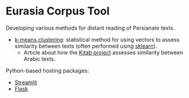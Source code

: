 # Eurasia Corpus Tool

Developing various methods for distant reading of Persianate texts.

- [k-means clustering](https://en.wikipedia.org/wiki/K-means_clustering): statistical method for using vectors to assess similarity between texts (often performed using [sklearn](https://scikit-learn.org/stable/)).
  - Article about how the [Kitab project](http://kitab-project.org/2019/11/14/judging-the-difference-between-different-arabic-text-versions-mathematically/) assesses similarity between Arabic texts.

Python-based hosting packages:
- [Streamlit](https://www.streamlit.io/)
- [Flask](https://flask.palletsprojects.com/en/1.1.x/)
